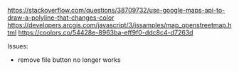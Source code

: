 
https://stackoverflow.com/questions/38709732/use-google-maps-api-to-draw-a-polyline-that-changes-color
https://developers.arcgis.com/javascript/3/jssamples/map_openstreetmap.html
https://coolors.co/54428e-8963ba-eff9f0-ddc8c4-d7263d

Issues:
 - remove file button no longer works